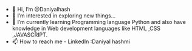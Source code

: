 - 👋 Hi, I’m @Daniyalhash
- 👀 I’m interested in exploring new things...
- 🌱 I’m currently learning Programming language Python and also have knowledge in Web development languages like HTML ,CSS ,JAVASCRIPT.
- 📫 How to reach me - LinkedIn :Daniyal hashmi

